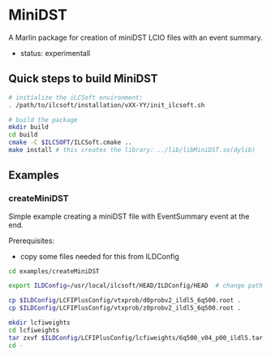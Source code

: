 # MiniDST
A Marlin package for creation of miniDST LCIO files with an event summary.
- status: experimentall



## Quick steps to build MiniDST

```sh
# initialize the iLCSoft environment:
. /path/to/ilcsoft/installation/vXX-YY/init_ilcsoft.sh

# build the package
mkdir build
cd build
cmake -C $ILCSOFT/ILCSoft.cmake ..
make install # this creates the library: ../lib/libMiniDST.so(dylib)
```


## Examples

### createMiniDST

Simple example creating a miniDST file with EventSummary event at the end.

Prerequisites:
- copy some files needed for this from ILDConfig

```sh
cd examples/createMiniDST

export ILDConfig=/usr/local/ilcsoft/HEAD/ILDConfig/HEAD  # change path as needed

cp $ILDConfig/LCFIPlusConfig/vtxprob/d0probv2_ildl5_6q500.root .
cp $ILDConfig/LCFIPlusConfig/vtxprob/z0probv2_ildl5_6q500.root .

mkdir lcfiweights
cd lcfiweights
tar zxvf $ILDConfig/LCFIPlusConfig/lcfiweights/6q500_v04_p00_ildl5.tar.gz
cd -
```
